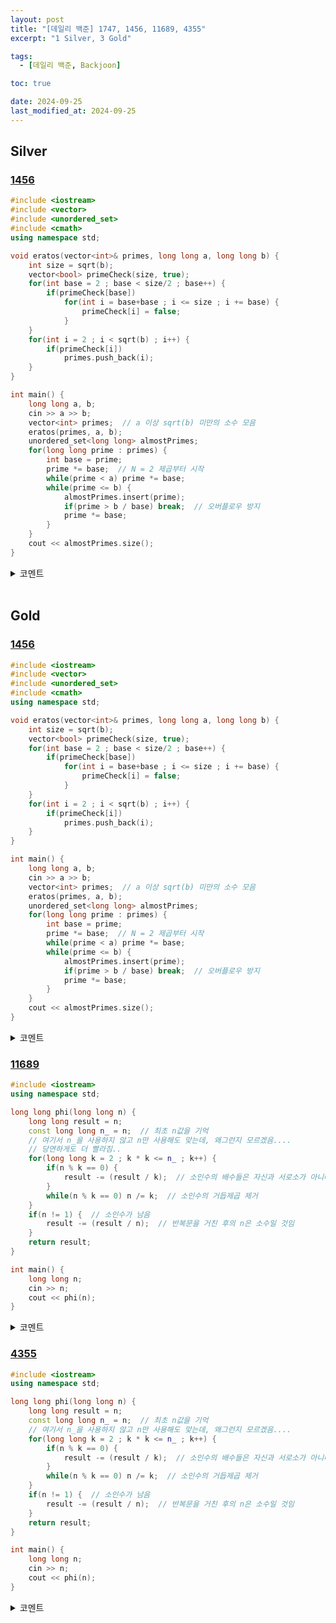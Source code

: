 ```yaml
---
layout: post
title: "[데일리 백준] 1747, 1456, 11689, 4355"
excerpt: "1 Silver, 3 Gold"

tags:
  - [데일리 백준, Backjoon]

toc: true

date: 2024-09-25
last_modified_at: 2024-09-25
---
```

## Silver
### [1456][def2]

```c++
#include <iostream>
#include <vector>
#include <unordered_set>
#include <cmath>
using namespace std;

void eratos(vector<int>& primes, long long a, long long b) {
    int size = sqrt(b);
    vector<bool> primeCheck(size, true);
    for(int base = 2 ; base < size/2 ; base++) {
        if(primeCheck[base])
            for(int i = base+base ; i <= size ; i += base) {
                primeCheck[i] = false;
            }
    }
    for(int i = 2 ; i < sqrt(b) ; i++) {
        if(primeCheck[i])
            primes.push_back(i);
    }
}

int main() {
    long long a, b;
    cin >> a >> b;
    vector<int> primes;  // a 이상 sqrt(b) 미만의 소수 모음
    eratos(primes, a, b);
    unordered_set<long long> almostPrimes;
    for(long long prime : primes) {
        int base = prime;
        prime *= base;  // N = 2 제곱부터 시작
        while(prime < a) prime *= base;
        while(prime <= b) {
            almostPrimes.insert(prime);
            if(prime > b / base) break;  // 오버플로우 방지
            prime *= base;
        }
    }
    cout << almostPrimes.size();
}
```

<details>
<summary>코멘트</summary>
<div markdown="1">

- 에라토스테네스의 체를 활용하는 소수 관련 문제 1

</div>
</details>

<br>

## Gold
### [1456][def]

```c++
#include <iostream>
#include <vector>
#include <unordered_set>
#include <cmath>
using namespace std;

void eratos(vector<int>& primes, long long a, long long b) {
    int size = sqrt(b);
    vector<bool> primeCheck(size, true);
    for(int base = 2 ; base < size/2 ; base++) {
        if(primeCheck[base])
            for(int i = base+base ; i <= size ; i += base) {
                primeCheck[i] = false;
            }
    }
    for(int i = 2 ; i < sqrt(b) ; i++) {
        if(primeCheck[i])
            primes.push_back(i);
    }
}

int main() {
    long long a, b;
    cin >> a >> b;
    vector<int> primes;  // a 이상 sqrt(b) 미만의 소수 모음
    eratos(primes, a, b);
    unordered_set<long long> almostPrimes;
    for(long long prime : primes) {
        int base = prime;
        prime *= base;  // N = 2 제곱부터 시작
        while(prime < a) prime *= base;
        while(prime <= b) {
            almostPrimes.insert(prime);
            if(prime > b / base) break;  // 오버플로우 방지
            prime *= base;
        }
    }
    cout << almostPrimes.size();
}
```

<details>
<summary>코멘트</summary>
<div markdown="1">

- 에라토스테네스의 체를 활용하는 소수 관련 문제 2

- 오버플로우 컨트롤이 매우 중요하다.  

</div>
</details>

### [11689][def6]

```c++
#include <iostream>
using namespace std;

long long phi(long long n) {
    long long result = n;
    const long long n_ = n;  // 최초 n값을 기억
    // 여기서 n_을 사용하지 않고 n만 사용해도 맞는데, 왜그런지 모르겠음....
    // 당연하게도 더 빨라짐..
    for(long long k = 2 ; k * k <= n_ ; k++) {
        if(n % k == 0) {
            result -= (result / k);  // 소인수의 배수들은 자신과 서로소가 아니다.
        }
        while(n % k == 0) n /= k;  // 소인수의 거듭제곱 제거 
    }
    if(n != 1) {  // 소인수가 남음
        result -= (result / n);  // 반복문을 거친 후의 n은 소수일 것임
    }
    return result;
}

int main() {
    long long n;
    cin >> n;
    cout << phi(n);
}
```

<details>
<summary>코멘트</summary>
<div markdown="1">

- 오일러 피 함수를 사용하는 문제.  

- 소인수를 찾는 알고리즘이 핵심이었다.  

  - 소인수를 더 빠르게 찾는 "폴라드 로" 라는 알고리즘이 있는데,  
  해당 알고리즘을 사용하여 푸는 문제가 [백준 13926][def5] 이다. 입력 값의 범위만 더 커진 문제이다.  

</div>
</details>

### [4355][def4]

```c++
#include <iostream>
using namespace std;

long long phi(long long n) {
    long long result = n;
    const long long n_ = n;  // 최초 n값을 기억
    // 여기서 n_을 사용하지 않고 n만 사용해도 맞는데, 왜그런지 모르겠음....
    for(long long k = 2 ; k * k <= n_ ; k++) {
        if(n % k == 0) {
            result -= (result / k);  // 소인수의 배수들은 자신과 서로소가 아니다.
        }
        while(n % k == 0) n /= k;  // 소인수의 거듭제곱 제거 
    }
    if(n != 1) {  // 소인수가 남음
        result -= (result / n);  // 반복문을 거친 후의 n은 소수일 것임
    }
    return result;
}

int main() {
    long long n;
    cin >> n;
    cout << phi(n);
}
```

<details>
<summary>코멘트</summary>
<div markdown="1">

- 위 문제와 동일한 문제 (입력 범위만 작음)

- 이 코드에서는 위 문제 코드 주석에 작성한 것 처럼 `n`을 반복문 upper bound로 그냥 설정하였더니  
속도 차이가 생겼다....  
(28ms -> 4ms)

</div>
</details>

[def]: https://www.acmicpc.net/problem/1456
[def2]: https://www.acmicpc.net/problem/1747
[def3]: https://www.acmicpc.net/problem/4355
[def4]: https://www.acmicpc.net/problem/4355
[def5]: https://www.acmicpc.net/problem/13926
[def6]: https://www.acmicpc.net/problem/11689